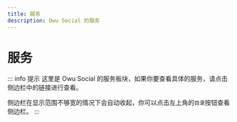 ```yaml
---
title: 服务
description: Owu Social 的服务
---
```


# 服务

::: info 提示
这里是 Owu Social 的服务板块，如果你要查看具体的服务，请点击侧边栏中的链接进行查看。

侧边栏在显示范围不够宽的情况下会自动收起，你可以点击左上角的`目录`按钮查看侧边栏。
:::
